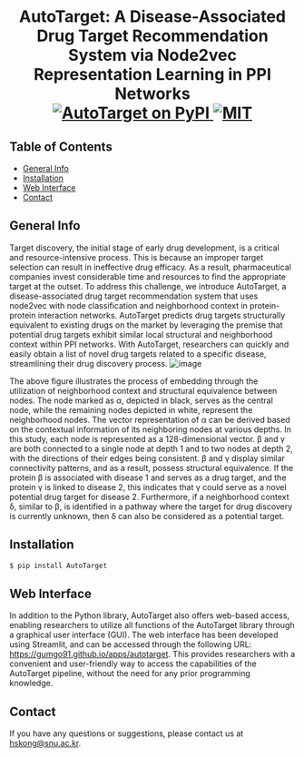<h1 align="center">
  AutoTarget: A Disease-Associated Drug Target Recommendation System via Node2vec Representation Learning in PPI Networks
  <br/>
    <a href="https://pypi.org/project/autotarget/">
        <img src="https://img.shields.io/badge/pypi-1.0.0.3-green" alt="AutoTarget on PyPI">
    </a>
    <a href="">
        <img src="https://img.shields.io/badge/license-MIT-blue" alt="MIT">
    </a>
</h1>

## Table of Contents

* [General Info](#general-info)
* [Installation](#installation)
* [Web Interface](#Web-Interface)
* [Contact](#Contact)

## General Info
Target discovery, the initial stage of early drug development, is a critical and resource-intensive process. This is because an improper target selection can result in ineffective drug efficacy. As a result, pharmaceutical companies invest considerable time and resources to find the appropriate target at the outset. To address this challenge, we introduce AutoTarget, a disease-associated drug target recommendation system that uses node2vec with node classification and neighborhood context in protein-protein interaction networks. AutoTarget predicts drug targets structurally equivalent to existing drugs on the market by leveraging the premise that potential drug targets exhibit similar local structural and neighborhood context within PPI networks. With AutoTarget, researchers can quickly and easily obtain a list of novel drug targets related to a specific disease, streamlining their drug discovery process.
![image](https://user-images.githubusercontent.com/65825773/218240443-4cca0afe-7e75-4e49-b3a9-01075fc55b5a.png)


The above figure illustrates the process of embedding through the utilization of neighborhood context and structural equivalence between nodes. The node marked as α, depicted in black, serves as the central node, while the remaining nodes depicted in white, represent the neighborhood nodes. The vector representation of α can be derived based on the contextual information of its neighboring nodes at various depths. In this study, each node is represented as a 128-dimensional vector. β and γ are both connected to a single node at depth 1 and to two nodes at depth 2, with the directions of their edges being consistent. β and γ display similar connectivity patterns, and as a result, possess structural equivalence. If the protein β is associated with disease 1 and serves as a drug target, and the protein γ is linked to disease 2, this indicates that γ could serve as a novel potential drug target for disease 2. Furthermore, if a neighborhood context δ, similar to β, is identified in a pathway where the target for drug discovery is currently unknown, then δ can also be considered as a potential target. 

## Installation
```bash
$ pip install AutoTarget
```

## Web Interface
In addition to the Python library, AutoTarget also offers web-based access, enabling researchers to utilize all functions of the AutoTarget library through a graphical user interface (GUI). The web interface has been developed using Streamlit, and can be accessed through the following URL: https://gumgo91.github.io/apps/autotarget. This provides researchers with a convenient and user-friendly way to access the capabilities of the AutoTarget pipeline, without the need for any prior programming knowledge.

## Contact
If you have any questions or suggestions, please contact us at hskong@snu.ac.kr.
